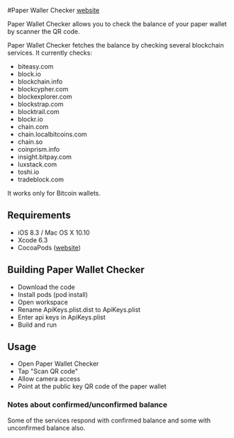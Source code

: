 #Paper Waller Checker [website](http://paperwalletchecker.com/swiftyjson/)

Paper Wallet Checker allows you to check the balance of your paper wallet by scanner the QR code.

Paper Wallet Checker fetches the balance by checking several blockchain services. It currently checks:

- biteasy.com
- block.io
- blockchain.info
- blockcypher.com
- blockexplorer.com
- blockstrap.com
- blocktrail.com
- blockr.io
- chain.com
- chain.localbitcoins.com
- chain.so
- coinprism.info
- insight.bitpay.com
- luxstack.com
- toshi.io
- tradeblock.com
 

It works only for Bitcoin wallets.

## Requirements

- iOS 8.3 / Mac OS X 10.10
- Xcode 6.3
- CocoaPods ([website](https://guides.cocoapods.org/using/getting-started.html))

## Building Paper Wallet Checker

- Download the code
- Install pods (pod install)
- Open workspace
- Rename ApiKeys.plist.dist to ApiKeys.plist
- Enter api keys in ApiKeys.plist
- Build and run

## Usage

- Open Paper Wallet Checker
- Tap "Scan QR code"
- Allow camera access
- Point at the public key QR code of the paper wallet

### Notes about confirmed/unconfirmed balance

Some of the services respond with confirmed balance and some with unconfirmed balance also.